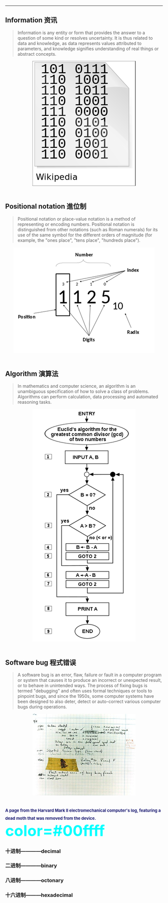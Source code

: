 
----
## **Information 资讯**
>Information is any entity or form that provides the answer to a question of some kind or resolves uncertainty. It is thus related to data and knowledge, as data represents values attributed to parameters, and knowledge signifies understanding of real things or abstract concepts.

<div style="text-align:center">
<img src="images/名词解析/2/informat.png"/>
</div>
<br>

## **Positional notation  進位制**
>Positional notation or place-value notation is a method of representing or encoding numbers. Positional notation is distinguished from other notations (such as Roman numerals) for its use of the same symbol for the different orders of magnitude (for example, the "ones place", "tens place", "hundreds place").
<div style="text-align: center">
<img src="images/名词解析/2/po.png"/>
</div>
<br>

## **Algorithm 演算法**
>In mathematics and computer science, an algorithm is an unambiguous specification of how to solve a class of problems. Algorithms can perform calculation, data processing and automated reasoning tasks.
<div style="text-align: center">
<img src="images/名词解析/2/alo.png"/>
</div>
<br>

## **Software bug 程式错误**
>A software bug is an error, flaw, failure or fault in a computer program or system that causes it to produce an incorrect or unexpected result, or to behave in unintended ways. The process of fixing bugs is termed "debugging" and often uses formal techniques or tools to pinpoint bugs, and since the 1950s, some computer systems have been designed to also deter, detect or auto-correct various computer bugs during operations.

<div style="text-align: center">
<img src="images/名词解析/2/bug.jpg"/>
</div>

<font color=#191970 size=2> A page from the Harvard Mark II electromechanical computer's log, featuring a dead moth that was removed from the device.
<font color=#00ffff
 size=72>color=#00ffff</font>
---------
</font>

### 十进制————**decimal** 
### 二进制————**binary**
### 八进制————**octonary**
### 十六进制———**hexadecimal**